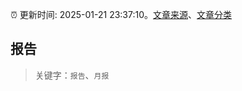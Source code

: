 :alarm_clock: 更新时间: 2025-01-21 23:37:10。[文章来源](/README.md)、[文章分类](/TAGS.md)

## 报告


> 关键字：`报告`、`月报`



